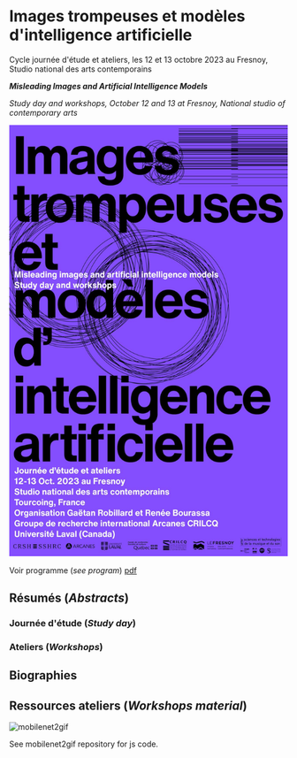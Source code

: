 # Images trompeuses et modèles d'intelligence artificielle

Cycle journée d'étude et ateliers, les 12 et 13 octobre 2023 au Fresnoy, Studio national des arts contemporains

___Misleading Images and Artificial Intelligence Models___

_Study day and workshops, October 12 and 13 at Fresnoy, National studio of contemporary arts_

![affiche](medias/itmai_11x17_web.jpg)

Voir programme (_see program_) [pdf](pdf/medias/programme.pdf)

## Résumés (_Abstracts_)

### Journée d'étude (_Study day_)

### Ateliers (_Workshops_)

## Biographies

## Ressources ateliers (_Workshops material_)

![mobilenet2gif](mobilenet2gif/image.gif)

See mobilenet2gif repository for js code.
